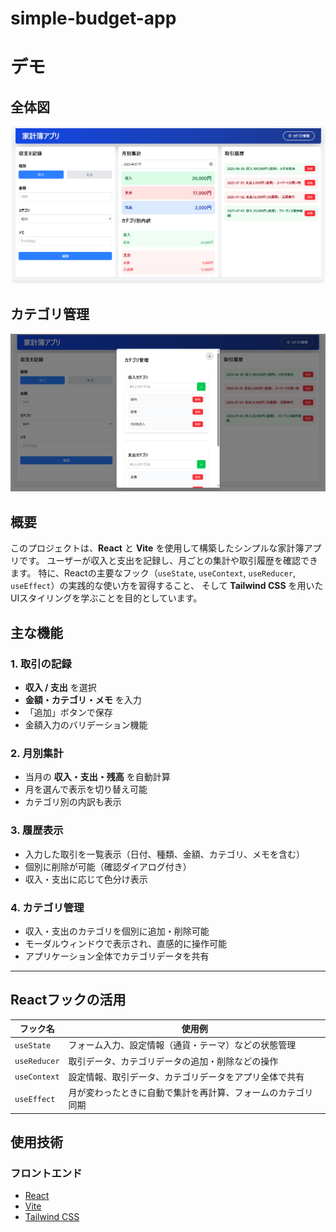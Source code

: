 # simple-budget-app

# デモ
## 全体図
![全体図のスクリーンショット](screenshot_overview.png)

## カテゴリ管理
![モーダル画面のスクリーンショット](screenshot_modal.png)

## 概要

このプロジェクトは、**React** と **Vite** を使用して構築したシンプルな家計簿アプリです。
ユーザーが収入と支出を記録し、月ごとの集計や取引履歴を確認できます。
特に、Reactの主要なフック（`useState`, `useContext`, `useReducer`, `useEffect`）の実践的な使い方を習得すること、
そして **Tailwind CSS** を用いたUIスタイリングを学ぶことを目的としています。

## 主な機能

### 1. 取引の記録
- **収入 / 支出** を選択
- **金額・カテゴリ・メモ** を入力
- 「追加」ボタンで保存
- 金額入力のバリデーション機能

### 2. 月別集計
- 当月の **収入・支出・残高** を自動計算
- 月を選んで表示を切り替え可能
- カテゴリ別の内訳も表示

### 3. 履歴表示
- 入力した取引を一覧表示（日付、種類、金額、カテゴリ、メモを含む）
- 個別に削除が可能（確認ダイアログ付き）
- 収入・支出に応じて色分け表示

### 4. カテゴリ管理
- 収入・支出のカテゴリを個別に追加・削除可能
- モーダルウィンドウで表示され、直感的に操作可能
- アプリケーション全体でカテゴリデータを共有

---

## Reactフックの活用

| フック名      | 使用例                                        |
|---------------|-----------------------------------------------|
| `useState`    | フォーム入力、設定情報（通貨・テーマ）などの状態管理 |
| `useReducer`  | 取引データ、カテゴリデータの追加・削除などの操作               |
| `useContext`  | 設定情報、取引データ、カテゴリデータをアプリ全体で共有                     |
| `useEffect`   | 月が変わったときに自動で集計を再計算、フォームのカテゴリ同期           |


## 使用技術

### フロントエンド

- [React](https://reactjs.org/)
- [Vite](https://vitejs.dev/)
- [Tailwind CSS](https://tailwindcss.com/)